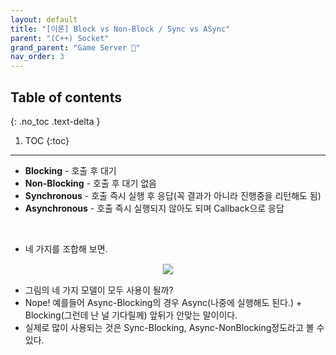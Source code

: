 ```yaml
---
layout: default
title: "[이론] Block vs Non-Block / Sync vs ASync"
parent: "(C++) Socket"
grand_parent: "Game Server 👾"
nav_order: 3
---
```


## Table of contents
{: .no_toc .text-delta }

1. TOC
{:toc}

---

* **Blocking** - 호출 후 대기
* **Non-Blocking** - 호출 후 대기 없음
* **Synchronous** - 호출 즉시 실행 후 응답(꼭 결과가 아니라 진행중을 리턴해도 됨)
* **Asynchronous** - 호출 즉시 실행되지 않아도 되며 Callback으로 응답

<br>

* 네 가지를 조합해 보면.

<p align="center">
  <img src="https://taehyungs-programming-blog.github.io/blog/assets/images/cpp/iocp/iocp-33-1.png" style="border-radius:5%;border:1px solid #e6e1e8"/>
</p>

* 그림의 네 가지 모델이 모두 사용이 될까?
* Nope! 예를들어 Async-Blocking의 경우 Async(나중에 실행해도 된다.) + Blocking(그런데 난 널 기다릴께) 앞뒤가 안맞는 말이이다.
* 실제로 많이 사용되는 것은 Sync-Blocking, Async-NonBlocking정도라고 볼 수 있다.